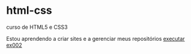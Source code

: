 # html-css
 curso de HTML5 e CSS3

 Estou aprendendo a criar sites e a gerenciar meus repositórios
 <a href="https://luismrtns.github.io/html-css/exercícios/ex002/index.html">executar ex002</a>
 